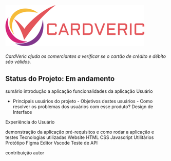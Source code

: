 ![Logo da marca CardVeric](/src/img/logo-pequeno.png)

###### CardVeric ajuda os comerciantes a verificar se o cartão de crédito e débito são válidos.
**Status do Projeto:** Em andamento
---

sumário
introdução a aplicação
funcionalidades da aplicação
Usuário
  - Principais usuários do projeto
		- Objetivos destes usuários
		- Como resolver os problemas dos usuários com esse produto?
Design de Interface

Experiência do Usuário
    
demonstração da aplicação
    pré-requisitos e como rodar a aplicação e testes
Tecnologias utilizadas
    Website
      HTML
      CSS
      Javascript
    Utilitários
      Protótipo Figma
      Editor Vscode
      Teste de API

contribuição
autor


